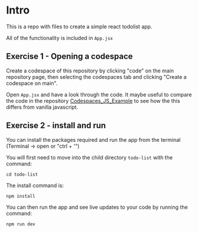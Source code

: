 # Intro


This is a repo with files to create a simple react todolist app.

All of the functionality is included in `App.jsx`


## Exercise 1 - Opening a codespace

Create a codespace of this repository by clicking "code" on the main repository page, then selecting the codespaces tab and clicking "Create a codespace on main".

Open `App.jsx` and have a look through the code. It maybe useful to compare the code in the repository [Codespaces_JS_Example](https://github.com/skamper1/Codespaces_JS_Example/blob/main/TodoList.js) to see how the this differs from vanilla javascript.

## Exercise 2 - install and run

You can install the packages required and run the app from the terminal (Terminal -> open or "ctrl + '") 

You will first need to move into the child directory `todo-list` with the command:

```
cd todo-list
```

The install command is:

```
npm install
```

You can then run the app and see live updates to your code by running the command:

```
npm run dev
```
